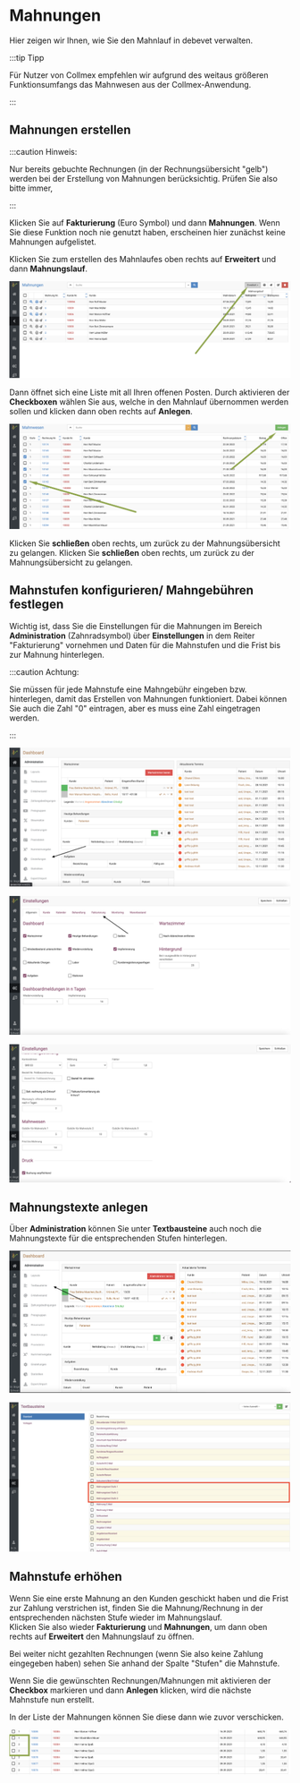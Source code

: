 # Mahnungen

Hier zeigen wir Ihnen, wie Sie den Mahnlauf in debevet verwalten.  

:::tip Tipp  

Für Nutzer von Collmex empfehlen wir aufgrund des weitaus größeren Funktionsumfangs das Mahnwesen aus der Collmex-Anwendung. 

:::  

## Mahnungen erstellen  

:::caution Hinweis:

Nur bereits gebuchte Rechnungen (in der Rechnungsübersicht "gelb") werden bei der Erstellung von Mahnungen berücksichtig. Prüfen Sie also bitte 
immer,   

:::  


Klicken Sie auf **Fakturierung** (Euro Symbol) und dann **Mahnungen**. Wenn Sie diese Funktion noch nie genutzt haben, erscheinen
hier zunächst keine Mahnungen aufgelistet.  

Klicken Sie zum erstellen des Mahnlaufes oben rechts auf **Erweitert** und dann **Mahnungslauf**. 

![](../../static/img/Rechnungen/mahnlauf1.png)  

Dann öffnet sich eine Liste mit all Ihren offenen Posten. Durch aktivieren der **Checkboxen** wählen Sie aus, welche in den 
Mahnlauf übernommen werden sollen und klicken dann oben rechts auf **Anlegen**.

![](../../static/img/Rechnungen/mahnlauf2.png)  

Klicken Sie **schließen** oben rechts, um zurück zu der Mahnungsübersicht zu gelangen.
Klicken Sie **schließen** oben rechts, um zurück zu der Mahnungsübersicht zu gelangen.

## Mahnstufen konfigurieren/ Mahngebühren festlegen

Wichtig ist, dass Sie die Einstellungen für die Mahnungen im Bereich **Administration** (Zahnradsymbol)
über **Einstellungen** in dem Reiter "Fakturierung" vornehmen und Daten für die Mahnstufen und die Frist bis zur Mahnung hinterlegen.  

:::caution Achtung: 

Sie müssen für jede Mahnstufe eine Mahngebühr eingeben bzw. hinterlegen, damit das Erstellen von Mahnungen funktioniert. Dabei können 
Sie auch die Zahl "0" eintragen, aber es muss eine Zahl eingetragen werden.   

:::  


![](../../static/img/Rechnungen/mahnlauf3.png)  

![](../../static/img/Rechnungen/mahnlauf4.png)  

![](../../static/img/Rechnungen/mahnlauf5.png)  

## Mahnungstexte anlegen  

Über **Administration** können Sie unter **Textbausteine** auch noch die Mahnungstexte für die entsprechenden Stufen hinterlegen.  

![](../../static/img/Rechnungen/mahnlauf6.png)  

![](../../static/img/Rechnungen/mahnlauf7.png)  

## Mahnstufe erhöhen  

Wenn Sie eine erste Mahnung an den Kunden geschickt haben und die Frist zur Zahlung verstrichen ist, finden Sie die Mahnung/Rechnung 
in der entsprechenden nächsten Stufe wieder im Mahnungslauf.  
Klicken Sie also wieder **Fakturierung** und **Mahnungen**, um dann oben rechts auf **Erweitert** den Mahnungslauf zu öffnen.  

Bei weiter nicht gezahlten Rechnungen (wenn Sie also keine Zahlung eingegeben haben) sehen Sie anhand der Spalte "Stufen" die Mahnstufe.  

Wenn Sie die gewünschten Rechnungen/Mahnungen mit aktivieren der **Checkbox** markieren und dann **Anlegen** klicken,
wird die nächste Mahnstufe nun erstellt.  

In der Liste der Mahnungen können Sie diese dann wie zuvor verschicken.  

![](../../static/img/Rechnungen/mahnstufen_anzeigen.png)  





